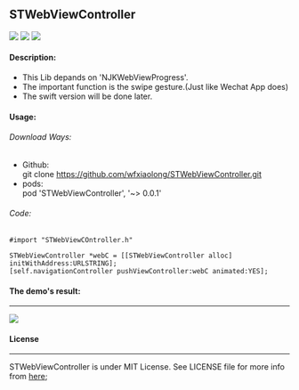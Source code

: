 ## STWebViewController

![](https://img.shields.io/teamcity/http/teamcity.jetbrains.com/s/bt345.svg) ![](https://img.shields.io/badge/pod-support-blue.svg) ![](https://img.shields.io/github/license/mashape/apistatus.svg)


#### Description:

* This Lib depands on 'NJKWebViewProgress'.
* The important function is the swipe gesture.(Just like Wechat App does)
* The swift version will be done later.

#### Usage:

###### Download Ways:

* Github:</br>git clone https://github.com/wfxiaolong/STWebViewController.git
* pods:</br>pod 'STWebViewController', '~> 0.0.1'

###### Code:

```
#import "STWebViewCOntroller.h"

STWebViewController *webC = [[STWebViewController alloc] initWithAddress:URLSTRING];
[self.navigationController pushViewController:webC animated:YES];
```

#### The demo's result:
<hr>

![](./demo.gif)


#### License
<hr>

STWebViewController is under MIT License. See LICENSE file for more info from <a href="https://opensource.org/licenses/mit-license.php">here</a>;

